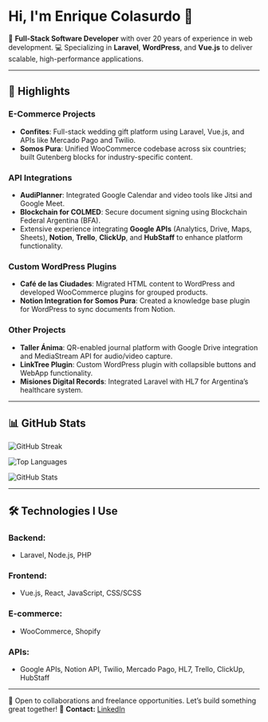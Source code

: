 # Hi, I'm Enrique Colasurdo 👋


🎯 **Full-Stack Software Developer** with over 20 years of experience in web development. 
💻 Specializing in **Laravel**, **WordPress**, and **Vue.js** to deliver scalable, high-performance applications.


---


## 🔗 Highlights


### **E-Commerce Projects**
- **Confites**: Full-stack wedding gift platform using Laravel, Vue.js, and APIs like Mercado Pago and Twilio. 
- **Somos Pura**: Unified WooCommerce codebase across six countries; built Gutenberg blocks for industry-specific content.


### **API Integrations**
- **AudiPlanner**: Integrated Google Calendar and video tools like Jitsi and Google Meet. 
- **Blockchain for COLMED**: Secure document signing using Blockchain Federal Argentina (BFA). 
- Extensive experience integrating **Google APIs** (Analytics, Drive, Maps, Sheets), **Notion**, **Trello**, **ClickUp**, and **HubStaff** to enhance platform functionality.


### **Custom WordPress Plugins**
- **Café de las Ciudades**: Migrated HTML content to WordPress and developed WooCommerce plugins for grouped products. 
- **Notion Integration for Somos Pura**: Created a knowledge base plugin for WordPress to sync documents from Notion.


### **Other Projects**
- **Taller Ánima**: QR-enabled journal platform with Google Drive integration and MediaStream API for audio/video capture. 
- **LinkTree Plugin**: Custom WordPress plugin with collapsible buttons and WebApp functionality. 
- **Misiones Digital Records**: Integrated Laravel with HL7 for Argentina’s healthcare system.


---


## 📊 GitHub Stats


![GitHub Streak](https://streak-stats.demolab.com?user=yourusername&theme=radical&hide_border=true&date_format=M%20j%5B%2C%20Y%5D) 


![Top Languages](https://github-readme-stats.vercel.app/api/top-langs/?username=yourusername&layout=compact&theme=radical) 


![GitHub Stats](https://github-readme-stats.vercel.app/api?username=yourusername&show_icons=true&theme=radical&count_private=true)


---


## 🛠️ Technologies I Use


### **Backend:** 
- Laravel, Node.js, PHP


### **Frontend:** 
- Vue.js, React, JavaScript, CSS/SCSS


### **E-commerce:** 
- WooCommerce, Shopify


### **APIs:** 
- Google APIs, Notion API, Twilio, Mercado Pago, HL7, Trello, ClickUp, HubStaff


---


🌟 Open to collaborations and freelance opportunities. Let’s build something great together! 
📧 **Contact:** [LinkedIn](https://linkedin.com/in/ecolasurdo)
